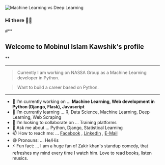 ![Machine Learning vs Deep Learning](https://i.postimg.cc/3Nz7t1dW/MLvsDL.png)
### Hi there 🙋‍♂️
#**

## Welcome to Mobinul Islam Kawshik's profile

**

***

> Currently I am working on NASSA Group as a Machine Learning developer in Python.

> Want to build a career based on Python.

*** 




- 🔭 I’m currently working on ... **Machine Learning, Web development in Python (Django, Flask), Javascript**
- 🌱 I’m currently learning ... R, Data Science, Machine Learning, Deep Learning, Web Scraping
- 👯 I’m looking to collaborate on ... Training platforms
- 💬 Ask me about ... Python, Django, Statistical Learning
- 📫 How to reach me: ... [Facebook](https://web.facebook.com/engr.kawshik/) , [LinkedIn](https://www.linkedin.com/in/md-mobinul-islam/) , [E-Mail](engr.kawshik@hotmail.com) 
- 😄 Pronouns: ... He/His
- ⚡ Fun fact: ... I am a huge fan of Zakir khan's standup comedy, that refreshes my mind every time I watch him. Love to read books, listen musics.
